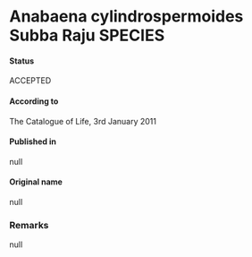 # Anabaena cylindrospermoides Subba Raju SPECIES

#### Status
ACCEPTED

#### According to
The Catalogue of Life, 3rd January 2011

#### Published in
null

#### Original name
null

### Remarks
null